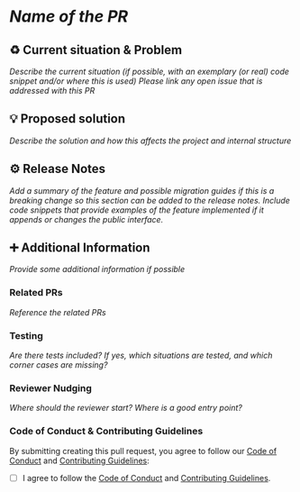 <!--

This source file is part of the Stanford CS342 - Building for Digital Health class

SPDX-FileCopyrightText: 2022 Stanford University

SPDX-License-Identifier: MIT

-->

# *Name of the PR*

## :recycle: Current situation & Problem
*Describe the current situation (if possible, with an exemplary (or real) code snippet and/or where this is used)*
*Please link any open issue that is addressed with this PR*

## :bulb: Proposed solution
*Describe the solution and how this affects the project and internal structure*

## :gear: Release Notes 
*Add a summary of the feature and possible migration guides if this is a breaking change so this section can be added to the release notes.*
*Include code snippets that provide examples of the feature implemented if it appends or changes the public interface.*

## :heavy_plus_sign: Additional Information
*Provide some additional information if possible*

### Related PRs
*Reference the related PRs*

### Testing
*Are there tests included? If yes, which situations are tested, and which corner cases are missing?*

### Reviewer Nudging
*Where should the reviewer start? Where is a good entry point?*

### Code of Conduct & Contributing Guidelines 

By submitting creating this pull request, you agree to follow our [Code of Conduct](https://github.com/CS342/.github/blob/main/CODE_OF_CONDUCT.md) and [Contributing Guidelines](https://github.com/CS342/.github/blob/main/CONTRIBUTING.md):
- [ ] I agree to follow the [Code of Conduct](https://github.com/CS342/.github/blob/main/CODE_OF_CONDUCT.md) and [Contributing Guidelines](https://github.com/CS342/.github/blob/main/CONTRIBUTING.md).

